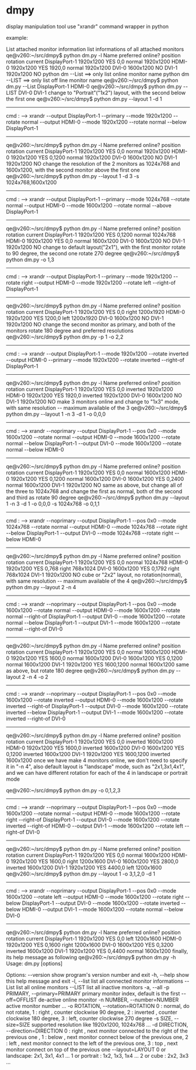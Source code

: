 dmpy
====

display manipulation tool use "xrandr" command wrapper in python

example:

List attached monitor information
list informations of all attached monitors
qe@v260:~/src/dmpy$ python dm.py -l
Name           preferred   online? position    rotation  current
DisplayPort-1  1920x1200   YES     0,0         normal    1920x1200
HDMI-0         1920x1200   YES     1920,0      normal    1920x1200
DVI-0          1600x1200   NO
DVI-1          1920x1200   NO
python dm --List ==> only list online monitor name
python dm --LIST ==> only list off line monitor name
qe@v260:~/src/dmpy$ python dm.py --List
DisplayPort-1
HDMI-0
qe@v260:~/src/dmpy$ python dm.py --LIST
DVI-0
DVI-1
change to "Portrait"("1x2") layout, with the second below the first one
qe@v260:~/src/dmpy$ python dm.py --layout 1 -d 1
*************
cmd : -->
xrandr --output DisplayPort-1 --primary --mode 1920x1200 --rotate normal  --output HDMI-0 --mode 1920x1200 --rotate normal --below DisplayPort-1
*************
qe@v260:~/src/dmpy$ python dm.py -l
Name           preferred   online? position    rotation  current
DisplayPort-1  1920x1200   YES     0,0         normal    1920x1200
HDMI-0         1920x1200   YES     0,1200      normal    1920x1200
DVI-0          1600x1200   NO
DVI-1          1920x1200   NO
change the resolution of the 2 monitors as 1024x768 and 1600x1200, with the second monitor above the first one
qe@v260:~/src/dmpy$ python dm.py --layout 1 -d 3 -s 1024x768,1600x1200
*************
cmd : -->
xrandr --output DisplayPort-1 --primary --mode 1024x768 --rotate normal  --output HDMI-0 --mode 1600x1200 --rotate normal --above DisplayPort-1
*************
qe@v260:~/src/dmpy$ python dm.py -l
Name           preferred   online? position    rotation  current
DisplayPort-1  1920x1200   YES     0,1200      normal    1024x768
HDMI-0         1920x1200   YES     0,0         normal    1600x1200
DVI-0          1600x1200   NO
DVI-1          1920x1200   NO
change to default layout("2x1"), with the first monitor rotate to 90 degree, the second one rotate 270 degree
qe@v260:~/src/dmpy$ python dm.py -o 1,3
*************
cmd : -->
xrandr --output DisplayPort-1 --primary --mode 1920x1200 --rotate right  --output HDMI-0 --mode 1920x1200 --rotate left --right-of DisplayPort-1
*************
qe@v260:~/src/dmpy$ python dm.py -l
Name           preferred   online? position    rotation  current
DisplayPort-1  1920x1200   YES     0,0         right     1200x1920
HDMI-0         1920x1200   YES     1200,0      left      1200x1920
DVI-0          1600x1200   NO
DVI-1          1920x1200   NO
change the second monitor as primary, and both of the monitors rotate 180 degree and preferred resolutions
qe@v260:~/src/dmpy$ python dm.py -p 1 -o 2,2
*************
cmd : -->
xrandr --output DisplayPort-1 --mode 1920x1200 --rotate inverted  --output HDMI-0 --primary --mode 1920x1200 --rotate inverted --right-of DisplayPort-1
*************
qe@v260:~/src/dmpy$ python dm.py -l
Name           preferred   online? position    rotation  current
DisplayPort-1  1920x1200   YES     0,0         inverted  1920x1200
HDMI-0         1920x1200   YES     1920,0      inverted  1920x1200
DVI-0          1600x1200   NO
DVI-1          1920x1200   NO
make 3 monitors online and change to "1x3" mode, with same resolution -- maximum available of the 3
qe@v260:~/src/dmpy$ python dm.py --layout 1 -n 3 -d 1 -o 0,0,0
*************
cmd : -->
xrandr --noprimary --output DisplayPort-1 --pos 0x0 --mode 1600x1200 --rotate normal --output HDMI-0 --mode 1600x1200 --rotate normal --below DisplayPort-1  --output DVI-0 --mode 1600x1200 --rotate normal --below HDMI-0
*************
qe@v260:~/src/dmpy$ python dm.py -l
Name           preferred   online? position    rotation  current
DisplayPort-1  1920x1200   YES     0,0         normal    1600x1200
HDMI-0         1920x1200   YES     0,1200      normal    1600x1200
DVI-0          1600x1200   YES     0,2400      normal    1600x1200
DVI-1          1920x1200   NO
same as above, but change all of the three to 1024x768 and change the first as normal,
both of the second and third as rotate 90 degree
qe@v260:~/src/dmpy$ python dm.py --layout 1 -n 3 -d 1 -o 0,0,0 -s 1024x768 -o 0,1,1
*************
cmd : -->
xrandr --noprimary --output DisplayPort-1 --pos 0x0 --mode 1024x768 --rotate normal --output HDMI-0 --mode 1024x768 --rotate right --below DisplayPort-1  --output DVI-0 --mode 1024x768 --rotate right --below HDMI-0
*************
qe@v260:~/src/dmpy$ python dm.py -l
Name           preferred   online? position    rotation  current
DisplayPort-1  1920x1200   YES     0,0         normal    1024x768
HDMI-0         1920x1200   YES     0,768       right     768x1024
DVI-0          1600x1200   YES     0,1792      right     768x1024
DVI-1          1920x1200   NO
cube or "2x2" layout, no rotation(normal), with same resolution -- maximum available of the 4
qe@v260:~/src/dmpy$ python dm.py --layout 2 -n 4
*************
cmd : -->
xrandr --noprimary --output DisplayPort-1 --pos 0x0 --mode 1600x1200 --rotate normal --output HDMI-0 --mode 1600x1200 --rotate normal --right-of DisplayPort-1 --output DVI-0 --mode 1600x1200 --rotate normal --below DisplayPort-1  --output DVI-1 --mode 1600x1200 --rotate normal --right-of DVI-0
*************
qe@v260:~/src/dmpy$ python dm.py -l
Name           preferred   online? position    rotation  current
DisplayPort-1  1920x1200   YES     0,0         normal    1600x1200
HDMI-0         1920x1200   YES     1600,0      normal    1600x1200
DVI-0          1600x1200   YES     0,1200      normal    1600x1200
DVI-1          1920x1200   YES     1600,1200   normal    1600x1200
same as above, but rotate 180 degree
qe@v260:~/src/dmpy$ python dm.py --layout 2 -n 4 -o 2
*************
cmd : -->
xrandr --noprimary --output DisplayPort-1 --pos 0x0 --mode 1600x1200 --rotate inverted --output HDMI-0 --mode 1600x1200 --rotate inverted --right-of DisplayPort-1 --output DVI-0 --mode 1600x1200 --rotate inverted --below DisplayPort-1  --output DVI-1 --mode 1600x1200 --rotate inverted --right-of DVI-0
*************
qe@v260:~/src/dmpy$ python dm.py -l
Name           preferred   online? position    rotation  current
DisplayPort-1  1920x1200   YES     0,0         inverted  1600x1200
HDMI-0         1920x1200   YES     1600,0      inverted  1600x1200
DVI-0          1600x1200   YES     0,1200      inverted  1600x1200
DVI-1          1920x1200   YES     1600,1200   inverted  1600x1200
once we have make 4 monitors online, we don't need to specify it in "-n 4", also default layout is "landscape" mode, such as "2x1,3x1,4x1", and we can have different rotation for each of the 4 in
landscape or portrait mode

qe@v260:~/src/dmpy$ python dm.py -o 0,1,2,3
*************
cmd : -->
xrandr --noprimary --output DisplayPort-1 --pos 0x0 --mode 1600x1200 --rotate normal --output HDMI-0 --mode 1600x1200 --rotate right --right-of DisplayPort-1  --output DVI-0 --mode 1600x1200 --rotate inverted --right-of HDMI-0  --output DVI-1 --mode 1600x1200 --rotate left --right-of DVI-0
*************
qe@v260:~/src/dmpy$ python dm.py -l
Name           preferred   online? position    rotation  current
DisplayPort-1  1920x1200   YES     0,0         normal    1600x1200
HDMI-0         1920x1200   YES     1600,0      right     1200x1600
DVI-0          1600x1200   YES     2800,0      inverted  1600x1200
DVI-1          1920x1200   YES     4400,0      left      1200x1600
qe@v260:~/src/dmpy$ python dm.py --layout 1 -o 3,1,2,0 -d 1
*************
cmd : -->
xrandr --noprimary --output DisplayPort-1 --pos 0x0 --mode 1600x1200 --rotate left --output HDMI-0 --mode 1600x1200 --rotate right --below DisplayPort-1  --output DVI-0 --mode 1600x1200 --rotate inverted --below HDMI-0  --output DVI-1 --mode 1600x1200 --rotate normal --below DVI-0
*************
qe@v260:~/src/dmpy$ python dm.py -l
Name           preferred   online? position    rotation  current
DisplayPort-1  1920x1200   YES     0,0         left      1200x1600
HDMI-0         1920x1200   YES     0,1600      right     1200x1600
DVI-0          1600x1200   YES     0,3200      inverted  1600x1200
DVI-1          1920x1200   YES     0,4400      normal    1600x1200
finally, its help message as following
qe@v260:~/src/dmpy$ python dm.py -h
Usage: dm.py [options]

Options:
  --version             show program's version number and exit
  -h, --help            show this help message and exit
  -l, --list            list all connected monitor informations
  --List                list all online monitors
  --LIST                list all inactive monitors
  -a, --all
  -p PRIMARY, --primary=PRIMARY
                        primary monitor index, default is the first
  --off=OFFLIST         de-active online monitor
  -n NUMBER, --number=NUMBER
                        active monitor number ...
  -o ROTATION, --rotation=ROTATION
                        0 : normal, do not rotate,
                        1 : right , counter clockwise 90 degree,
                        2 : inverted , counter clockwise 180 degree,
                        3 : left, counter clockwise 270 degree
  -s SIZE, --size=SIZE  supported resolution like 1920x1200, 1024x768 ...
  -d DIRECTION, --direction=DIRECTION
                        0 : right , next monitor connected to the right of the
                        previous one ,                            1 : below ,
                        next monitor connect below of the previous one,
                        2 : left , next monitor connect to the left of the
                        previous one,                            3 : top ,
                        next monitor connect on top of the previous one
  --layout=LAYOUT       0 or landscape: 2x1, 3x1, 4x1 ...
                        1 or portrait : 1x2, 1x3, 1x4 ...
                        2 or cube : 2x2, 3x3 ...
